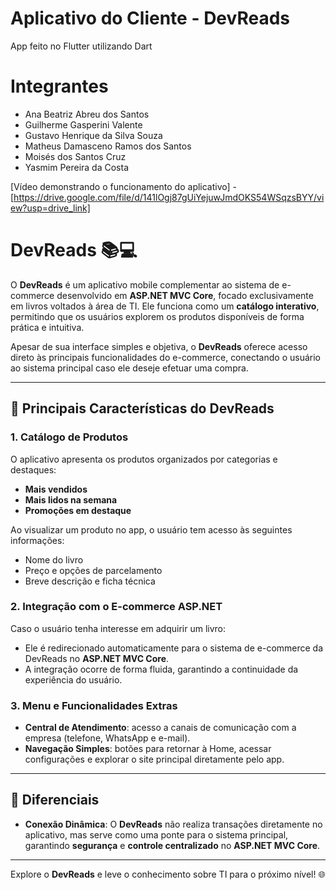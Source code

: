 # Aplicativo do Cliente - DevReads
App feito no Flutter utilizando Dart

# Integrantes

- Ana Beatriz Abreu dos Santos
- Guilherme Gasperini Valente
- Gustavo Henrique da Silva Souza
- Matheus Damasceno Ramos dos Santos
- Moisés dos Santos Cruz
- Yasmim Pereira da Costa

[Vídeo demonstrando o funcionamento do aplicativo] - [https://drive.google.com/file/d/141lOgj87gUiYejuwJmdOKS54WSqzsBYY/view?usp=drive_link]

# DevReads 📚💻

O **DevReads** é um aplicativo mobile complementar ao sistema de e-commerce desenvolvido em **ASP.NET MVC Core**, focado exclusivamente em livros voltados à área de TI. Ele funciona como um **catálogo interativo**, permitindo que os usuários explorem os produtos disponíveis de forma prática e intuitiva.

Apesar de sua interface simples e objetiva, o **DevReads** oferece acesso direto às principais funcionalidades do e-commerce, conectando o usuário ao sistema principal caso ele deseje efetuar uma compra.

---

## 📌 Principais Características do DevReads

### **1. Catálogo de Produtos**
O aplicativo apresenta os produtos organizados por categorias e destaques:
- **Mais vendidos**
- **Mais lidos na semana**
- **Promoções em destaque**

Ao visualizar um produto no app, o usuário tem acesso às seguintes informações:
- Nome do livro
- Preço e opções de parcelamento
- Breve descrição e ficha técnica

### **2. Integração com o E-commerce ASP.NET**
Caso o usuário tenha interesse em adquirir um livro:
- Ele é redirecionado automaticamente para o sistema de e-commerce da DevReads no **ASP.NET MVC Core**.
- A integração ocorre de forma fluida, garantindo a continuidade da experiência do usuário.

### **3. Menu e Funcionalidades Extras**
- **Central de Atendimento**: acesso a canais de comunicação com a empresa (telefone, WhatsApp e e-mail).
- **Navegação Simples**: botões para retornar à Home, acessar configurações e explorar o site principal diretamente pelo app.

---

## 🚀 Diferenciais

- **Conexão Dinâmica**: O **DevReads** não realiza transações diretamente no aplicativo, mas serve como uma ponte para o sistema principal, garantindo **segurança** e **controle centralizado** no **ASP.NET MVC Core**.

---

Explore o **DevReads** e leve o conhecimento sobre TI para o próximo nível! 🌐
